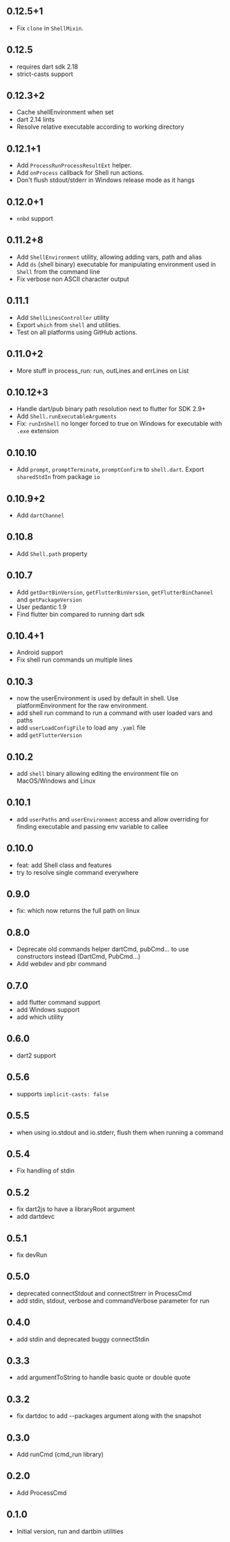 ## 0.12.5+1

* Fix `clone` in `ShellMixin`.

## 0.12.5

* requires dart sdk 2.18
* strict-casts support

## 0.12.3+2

* Cache shellEnvironment when set
* dart 2.14 lints
* Resolve relative executable according to working directory

## 0.12.1+1

* Add `ProcessRunProcessResultExt` helper.
* Add `onProcess` callback for Shell run actions.
* Don't flush stdout/stderr in Windows release mode as it hangs

## 0.12.0+1

* `nnbd` support

## 0.11.2+8

* Add `ShellEnvironment` utility, allowing adding vars, path and alias
* Add `ds` (shell binary) executable for manipulating environment used in `Shell` from the command line
* Fix verbose non ASCII character output

## 0.11.1

* Add `ShellLinesController` utility
* Export `which` from `shell` and utilities.
* Test on all platforms using GitHub actions.

## 0.11.0+2

* More stuff in process_run: run, outLines and errLines on List<ProcessResult>

## 0.10.12+3

* Handle dart/pub binary path resolution next to flutter for SDK 2.9+
* Add `Shell.runExecutableArguments`
* Fix: `runInShell` no longer forced to true on Windows for executable with `.exe` extension

## 0.10.10

* Add `prompt`, `promptTerminate`, `promptConfirm` to `shell.dart`. Export `sharedStdIn` from package `io`

## 0.10.9+2

* Add `dartChannel`

## 0.10.8

* Add `Shell.path` property

## 0.10.7

* Add `getDartBinVersion`, `getFlutterBinVersion`, `getFlutterBinChannel` and `getPackageVersion`
* User pedantic 1.9
* Find flutter bin compared to running dart sdk

## 0.10.4+1

* Android support
* Fix shell run commands un multiple lines

## 0.10.3

* now the userEnvironment is used by default in shell. Use platformEnvironment for the raw environment.
* add shell run command to run a command with user loaded vars and paths
* add `userLoadConfigFile` to load any `.yaml` file
* add `getFlutterVersion`

## 0.10.2

* add `shell` binary allowing editing the environment file on MacOS/Windows and Linux

## 0.10.1

* add `userPaths` and `userEnvironment` access and allow overriding for finding executable and passing env variable
to callee

## 0.10.0

* feat: add Shell class and features
* try to resolve single command everywhere

## 0.9.0

* fix: which now returns the full path on linux

## 0.8.0

* Deprecate old commands helper dartCmd, pubCmd... to use constructors instead
  (DartCmd, PubCmd...)
* Add webdev and pbr command 

## 0.7.0

* add flutter command support
* add Windows support
* add which utility

## 0.6.0

* dart2 support

## 0.5.6

* supports `implicit-casts: false`

## 0.5.5

* when using io.stdout and io.stderr, flush them when running a command

## 0.5.4

* Fix handling of stdin

## 0.5.2

* fix dart2js to have a libraryRoot argument
* add dartdevc

## 0.5.1

* fix devRun

## 0.5.0

* deprecated connectStdout and connectStrerr in ProcessCmd
* add stdin, stdout, verbose and commandVerbose parameter for run

## 0.4.0

* add stdin and deprecated buggy connectStdin

## 0.3.3

* add argumentToString to handle basic quote or double quote

## 0.3.2

* fix dartdoc to add --packages argument along with the snapshot

## 0.3.0

* Add runCmd (cmd_run library)

## 0.2.0

* Add ProcessCmd

## 0.1.0

* Initial version, run and dartbin utilities
